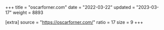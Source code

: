 +++
title = "oscarforner.com"
date = "2022-03-22"
updated = "2023-03-17"
weight = 8893

[extra]
source = "https://oscarforner.com/"
ratio = 17
size = 9
+++
